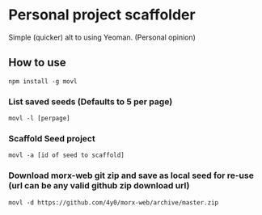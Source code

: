 # Personal project scaffolder

Simple (quicker) alt to using Yeoman. (Personal opinion)

## How to use

`npm install -g movl`

### List saved seeds (Defaults to 5 per page)
`movl -l [perpage]`

### Scaffold Seed project
`movl -a [id of seed to scaffold]`

### Download morx-web git zip and save as local seed for re-use (url can be any valid github zip download url)
`movl -d https://github.com/4y0/morx-web/archive/master.zip`
